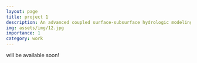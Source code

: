 ```yaml
---
layout: page
title: project 1
description: An advanced coupled surface-subsurface hydrologic modeling and data assimilation system using NASA LIS and ParFlow
img: assets/img/12.jpg
importance: 1
category: work
---
```


will be available soon!